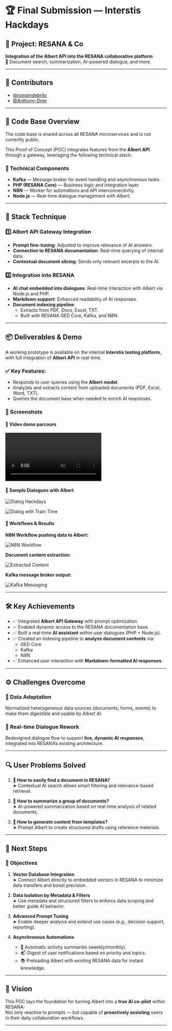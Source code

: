 # 🏆 Final Submission — Interstis Hackdays

## 🚀 Project: RESANA & Co

**Integration of the Albert API into the RESANA collaborative platform**  
🧠 Document search, summarization, AI-powered dialogue, and more.

---

## 👥 Contributors
- [@romaindebrito](https://github.com/romaindebrito)
- [@Anthony-Dmn](https://github.com/Anthony-Dmn)

---

## 🧱 Code Base Overview

The code base is shared across all RESANA microservices and is not currently public.

This Proof of Concept (POC) integrates features from the **Albert API** through a gateway, leveraging the following technical stack:

### 🔧 Technical Components
- **Kafka** — Message broker for event handling and asynchronous tasks.
- **PHP (RESANA Core)** — Business logic and integration layer.
- **N8N** — Worker for automations and API interconnectivity.
- **Node.js** — Real-time dialogue management with Albert.

---

## 🧠 Stack Technique

### 1️⃣ Albert API Gateway Integration

- **Prompt fine-tuning**: Adjusted to improve relevance of AI answers.
- **Connection to RESANA documentation**: Real-time querying of internal data.
- **Contextual document slicing**: Sends only relevant excerpts to the AI.

### 2️⃣ Integration into RESANA

- **AI chat embedded into dialogues**: Real-time interaction with Albert via Node.js and PHP.
- **Markdown support**: Enhanced readability of AI responses.
- **Document indexing pipeline**:
  - Extracts from PDF, Docx, Excel, TXT.
  - Built with RESANA GED Core, Kafka, and N8N.

---

## 📦 Deliverables & Demo

A working prototype is available on the internal **Interstis testing platform**, with full integration of **Albert API** in real-time.

### ✅ Key Features:
- Responds to user queries using the **Albert model**.
- Analyzes and extracts content from uploaded documents (PDF, Excel, Word, TXT).
- Queries the document base when needed to enrich AI responses.

### 📸 Screenshots

#### 🔹 Video demo parcours

![Sample parcours](./assets/demo_poc_parcours.webm)

#### 🔹 Sample Dialogues with Albert
![Dialog Hackdays](./assets/dialog_with_IA.png)

![Dialog with Train Time](./assets/dialog2_with_IA.png)

#### 🔹 Workflows & Results
**N8N Workflow pushing data to Albert:**

![N8N Workflow](./assets/push_datas_in_albert.png)

**Document content extraction:**

![Extracted Content](./assets/result-extract-content-docs.png)

**Kafka message broker output:**

![Kafka Messaging](./assets/messaging-datas-broker.png)

---

## 🛠️ Key Achievements

- ✅ Integrated **Albert API Gateway** with prompt optimization.
- ✅ Enabled dynamic access to the RESANA documentation base.
- ✅ Built a real-time **AI assistant** within user dialogues (PHP + Node.js).
- ✅ Created an indexing pipeline to **analyze document contents** via:
  - GED Core
  - Kafka
  - N8N
- ✅ Enhanced user interaction with **Markdown-formatted AI responses**.

---

## ⚙️ Challenges Overcome

### 🧩 Data Adaptation
Normalized heterogeneous data sources (documents, forms, events) to make them digestible and usable by Albert AI.

### 💬 Real-time Dialogue Rework
Redesigned dialogue flow to support **live, dynamic AI responses**, integrated into RESANA’s existing architecture.

---

## 🔍 User Problems Solved

1. **📁 How to easily find a document in RESANA?**  
   ➤ Contextual AI search allows smart filtering and relevance-based retrieval.

2. **📝 How to summarize a group of documents?**  
   ➤ AI-powered summarization based on real-time analysis of related documents.

3. **🧾 How to generate content from templates?**  
   ➤ Prompt Albert to create structured drafts using reference materials.

---

## 🚀 Next Steps

### 🎯 Objectives

1. **Vector Database Integration**  
   ➤ Connect Albert directly to embedded vectors in RESANA to minimize data transfers and boost precision.

2. **Data Isolation by Metadata & Filters**  
   ➤ Use metadata and structured filters to enforce data scoping and better guide AI behavior.

3. **Advanced Prompt Tuning**  
   ➤ Enable deeper analysis and extend use cases (e.g., decision support, reporting).

4. **Asynchronous Automations**  
   - 🔄 Automatic activity summaries (weekly/monthly).
   - 📬 Digest of user notifications based on priority and topics.
   - 📚 Preloading Albert with existing RESANA data for instant knowledge.

---

## 🔮 Vision

This POC lays the foundation for turning Albert into a **true AI co-pilot** within RESANA:  
Not only reactive to prompts — but capable of **proactively assisting** users in their daily collaboration workflows.

---
